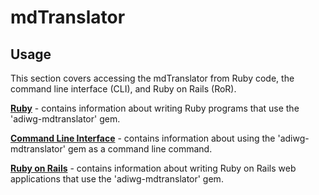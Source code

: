 # mdTranslator

## Usage

This section covers accessing the mdTranslator from Ruby code, the command line interface (CLI), and Ruby on Rails (RoR).  

[__Ruby__](../mdtranslator/useRubyGem.md) - contains information about writing Ruby programs that use the 'adiwg-mdtranslator' gem.

[__Command Line Interface__](../mdtranslator/useCli.md) - contains information about using the 'adiwg-mdtranslator' gem as a command line command.

[__Ruby on Rails__](../mdtranslator/useRor.md) - contains information about writing Ruby on Rails web applications that use the 'adiwg-mdtranslator' gem.
